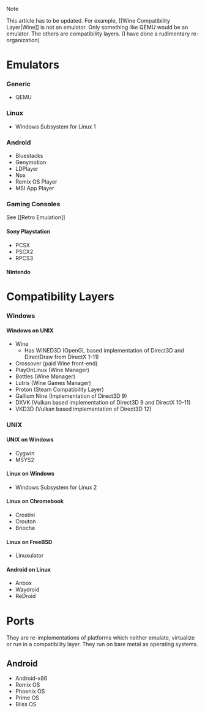 > [!note]
> This article has to be updated. For example, [[Wine Compatibility Layer|Wine]] is not an emulator. Only something like QEMU would be an emulator. The others are compatibility layers. (I have done a rudimentary re-organization)
# Emulators
### Generic
- QEMU
### Linux
- Windows Subsystem for Linux 1
### Android
- Bluestacks
- Genymotion
- LDPlayer
- Nox
- Remix OS Player
- MSI App Player
### Gaming Consoles
See [[Retro Emulation]]
#### Sony Playstation
- PCSX
- PSCX2
- RPCS3
#### Nintendo
# Compatibility Layers
### Windows
#### Windows on UNIX
- Wine
	- Has WINED3D (OpenGL based implementation of Direct3D and DirectDraw from DirectX 1-11)
- Crossover (paid Wine front-end)
- PlayOnLinux (Wine Manager)
- Bottles (Wine Manager)
- Lutris (Wine Games Manager)
- Proton (Steam Compatibility Layer)
- Gallium Nine (Implementation of Direct3D 9)
- DXVK (Vulkan based implementation of Direct3D 9 and DirectX 10-11)
- VKD3D (Vulkan based implementation of Direct3D 12)
### UNIX
#### UNIX on Windows
- Cygwin
- MSYS2
#### Linux on Windows
- Windows Subsystem for Linux 2
#### Linux on Chromebook
- Crostini
- Crouton
- Brioche
#### Linux on FreeBSD
- Linuxulator
#### Android on Linux
- Anbox
- Waydroid
- ReDroid
# Ports
They are re-implementations of platforms which neither emulate, virtualize or run in a compatibility layer. They run on bare metal as operating systems.
## Android
- Android-x86
- Remix OS
- Phoenix OS
- Prime OS
- Bliss OS